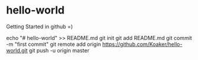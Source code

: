 # hello-world
Getting Started in github =)

echo "# hello-world" >> README.md
git init
git add README.md
git commit -m "first commit"
git remote add origin https://github.com/Koaker/hello-world.git
git push -u origin master
